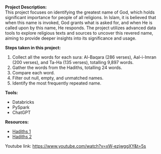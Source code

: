 
**Project Description:**
</br>This project focuses on identifying the greatest name of God, which holds significant importance for people of all religions. In Islam, it is believed that when this name is invoked, God grants what is asked for, and when He is called upon by this name, He responds. The project utilizes advanced data tools to explore religious texts and sources to uncover this revered name, aiming to provide deeper insights into its significance and usage.

**Steps taken in this project:**

1. Collect all the words for each sura: Al-Baqara (286 verses), Aal-i-Imran (200 verses), and Ta-Ha (135 verses), totalling 9,897 words.
2. Gather the words from the Hadiths, totalling 24 words.
3. Compare each word.
4. Filter out null, empty, and unmatched names.
5. Identify the most frequently repeated name.

**Tools:**
</br>
 - Databricks
 - PySpark
 - ChatGPT
 
**Resources:**
 - [Hadiths 1](https://dorar.net/hadith/search?q=%D8%B9%D9%84%D9%8A%D9%87%20%D8%A7%D9%84%D8%B3%D9%91%D9%8E%D9%84%D8%A7%D9%85%D9%8F%20%D8%B3%D9%8E%D9%85%D9%90%D8%B9%20%D8%B1%D8%AC%D9%8F%D9%84%D9%8B%D8%A7%20%D9%8A%D9%8E%D9%82%D9%88%D9%84%D9%8F:%20%22%D8%A7%D9%84%D9%84%D9%91%D9%8E%D9%87%D9%85%D9%91%D9%8E%20%D8%A5%D9%86%D9%91%D9%90%D9%8A%20%D8%A3%D8%B3%D8%A3%D9%8E%D9%84%D9%8F%D9%83%20%D8%A3%D9%86%D9%91%D9%90%D9%8A%20%D8%A3%D8%B4%D9%87%D9%8E%D8%AF%D9%8F%20%D8%A3%D9%86%D9%91%D9%8E%D9%83%20%D8%A3%D9%86%D8%AA%D9%8E%20%D8%A7%D9%84%D9%84%D9%87%D9%8F&st=w&xclude=&rawi%5B%5D=)
 - [Hadiths 2](https://dorar.net/h/jHmEDVfL?alts=1)


Youtube link: https://www.youtube.com/watch?v=xW-ezjwggXY&t=5s
